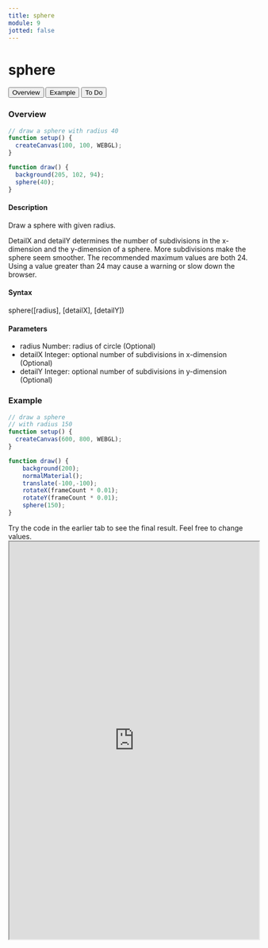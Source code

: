 ```yaml
---
title: sphere
module: 9
jotted: false
---
```


# sphere

<div class="tab">
  <button class="tablinks active" onclick="openTab(event, 'Overview')">Overview</button>
  <button class="tablinks" onclick="openTab(event, 'example')">Example</button>  
  <button class="tablinks" onclick="openTab(event, 'todo')">To Do</button>  
</div>

<div id="Overview" class="tabcontent" style="display:block"  >
<div class="tabhtml" markdown="1">

### Overview

```js
// draw a sphere with radius 40
function setup() {
  createCanvas(100, 100, WEBGL);
}

function draw() {
  background(205, 102, 94);
  sphere(40);
}
```

#### Description

Draw a sphere with given radius.

DetailX and detailY determines the number of subdivisions in the x-dimension and the y-dimension of a sphere. More subdivisions make the sphere seem smoother. The recommended maximum values are both 24. Using a value greater than 24 may cause a warning or slow down the browser.

#### Syntax

sphere([radius], [detailX], [detailY])

#### Parameters

* radius Number: radius of circle (Optional)
* detailX Integer: optional number of subdivisions in x-dimension (Optional)
* detailY Integer: optional number of subdivisions in y-dimension (Optional)

</div>
</div>

<div id="example" class="tabcontent" style="display:block"  >
<div class="tabhtml" markdown="1">

### Example

```js
// draw a sphere
// with radius 150
function setup() {
  createCanvas(600, 800, WEBGL);
}

function draw() {
    background(200);
    normalMaterial();
    translate(-100,-100);
    rotateX(frameCount * 0.01);
    rotateY(frameCount * 0.01);
    sphere(150);
}
```

</div>
</div>

<div id="todo" class="tabcontent">
<div class="tabhtml" markdown="1">
Try the code in the earlier tab to see the final result. Feel free to change values. 

<iframe src="https://editor.p5js.org/michaelcassens/sketches/lre8pVOKm" width="100%" height="800px"></iframe>
</div>
</div>